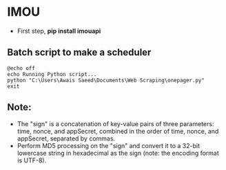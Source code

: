# IMOU
- First step, **pip install imouapi**

## Batch script to make a scheduler
```
@echo off
echo Running Python script...
python "C:\Users\Awais Saeed\Documents\Web Scraping\onepager.py"
exit
```

## Note:
- The "sign" is a concatenation of key-value pairs of three parameters: time, nonce, and appSecret, combined in the order of time, nonce, and appSecret, separated by commas.
- Perform MD5 processing on the "sign" and convert it to a 32-bit lowercase string in hexadecimal as the sign (note: the encoding format is UTF-8).
